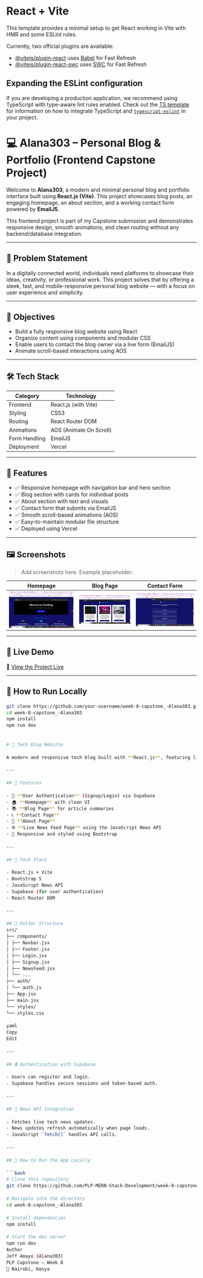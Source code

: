 # React + Vite

This template provides a minimal setup to get React working in Vite with HMR and some ESLint rules.

Currently, two official plugins are available:

- [@vitejs/plugin-react](https://github.com/vitejs/vite-plugin-react/blob/main/packages/plugin-react) uses [Babel](https://babeljs.io/) for Fast Refresh
- [@vitejs/plugin-react-swc](https://github.com/vitejs/vite-plugin-react/blob/main/packages/plugin-react-swc) uses [SWC](https://swc.rs/) for Fast Refresh

## Expanding the ESLint configuration

If you are developing a production application, we recommend using TypeScript with type-aware lint rules enabled. Check out the [TS template](https://github.com/vitejs/vite/tree/main/packages/create-vite/template-react-ts) for information on how to integrate TypeScript and [`typescript-eslint`](https://typescript-eslint.io) in your project.


# 💻 Alana303 – Personal Blog & Portfolio (Frontend Capstone Project)

Welcome to **Alana303**, a modern and minimal personal blog and portfolio interface built using **React.js (Vite)**. This project showcases blog posts, an engaging homepage, an about section, and a working contact form powered by **EmailJS**.

This frontend project is part of my Capstone submission and demonstrates responsive design, smooth animations, and clean routing without any backend/database integration.

---

## 🧠 Problem Statement

In a digitally connected world, individuals need platforms to showcase their ideas, creativity, or professional work. This project solves that by offering a sleek, fast, and mobile-responsive personal blog website — with a focus on user experience and simplicity.

---

## 🎯 Objectives

- Build a fully responsive blog website using React
- Organize content using components and modular CSS
- Enable users to contact the blog owner via a live form (EmailJS)
- Animate scroll-based interactions using AOS

---

## 🛠️ Tech Stack

| Category        | Technology         |
|-----------------|--------------------|
| Frontend        | React.js (with Vite) |
| Styling         | CSS3               |
| Routing         | React Router DOM   |
| Animations      | AOS (Animate On Scroll) |
| Form Handling   | EmailJS            |
| Deployment      | Vercel             |

---

## 📐 Features

- ✅ Responsive homepage with navigation bar and hero section
- ✅ Blog section with cards for individual posts
- ✅ About section with text and visuals
- ✅ Contact form that submits via EmailJS
- ✅ Smooth scroll-based animations (AOS)
- ✅ Easy-to-maintain modular file structure
- ✅ Deployed using Vercel

---

## 🖼️ Screenshots

> Add screenshots here. Example placeholder:

| Homepage | Blog Page | Contact Form |
|----------|-----------|--------------|
| ![home](./public/images/image9.png) | ![blog](./public/images/image10.png) | ![contact](./public/images/image11.png) |

---

## 🚀 Live Demo

🔗 [View the Project Live](https://your-deployed-site-link.vercel.app)

---

## 🧪 How to Run Locally

```bash
git clone https://github.com/your-username/week-8-capstone_-Alana303.git
cd week-8-capstone_-Alana303
npm install
npm run dev


# 📰 Tech Blog Website

A modern and responsive tech blog built with **React.js**, featuring live global tech news integration via the News API. It supports **user registration and login**, powered by **Supabase** authentication.

---

## 🚀 Features

- 🔐 **User Authentication** (Signup/Login) via Supabase
- 🏠 **Homepage** with clean UI
- 📚 **Blog Page** for article summaries
- 📞 **Contact Page**
- 📖 **About Page**
- 🌐 **Live News Feed Page** using the JavaScript News API
- 🌙 Responsive and styled using Bootstrap

---

## 🧰 Tech Stack

- React.js + Vite
- Bootstrap 5
- JavaScript News API
- Supabase (for user authentication)
- React Router DOM

---

## 📁 Folder Structure
src/
├── components/
│ ├── Navbar.jsx
│ ├── Footer.jsx
│ ├── Login.jsx
│ ├── Signup.jsx
│ ├── NewsFeed.jsx
│ └── ...
├── auth/
│ └── auth.js
├── App.jsx
├── main.jsx
└── styles/
└── styles.css

yaml
Copy
Edit

---

## 🔒 Authentication with Supabase

- Users can register and login.
- Supabase handles secure sessions and token-based auth.

---

## 📡 News API Integration

- Fetches live tech news updates.
- News updates refresh automatically when page loads.
- JavaScript `fetch()` handles API calls.

---

## 🧪 How to Run the App Locally

```bash
# Clone this repository
git clone https://github.com/PLP-MERN-Stack-Development/week-8-capstone_-Alana303.git

# Navigate into the directory
cd week-8-capstone_-Alana303

# Install dependencies
npm install

# Start the dev server
npm run dev
Author
Jeff Amayo (Alana303)
PLP Capstone — Week 8
📍 Nairobi, Kenya